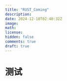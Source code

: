 ```yaml
---
title: "RUST_Coming"
description: 
date: 2024-12-18T02:40:32Z
image: 
math: 
license: 
hidden: false
comments: true
draft: true
---
```

# 测试